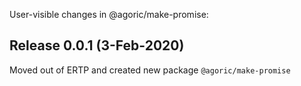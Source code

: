 User-visible changes in @agoric/make-promise:

## Release 0.0.1 (3-Feb-2020)

Moved out of ERTP and created new package `@agoric/make-promise`
